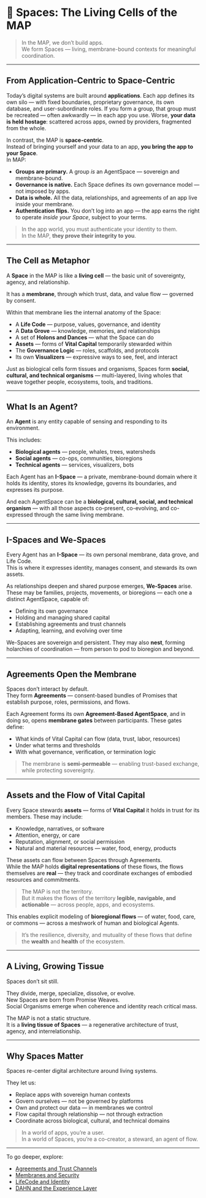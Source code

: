 # 🧬 Spaces: The Living Cells of the MAP

> In the MAP, we don’t build apps.  
> We form Spaces — living, membrane-bound contexts for meaningful coordination.

---

## From Application-Centric to Space-Centric

Today’s digital systems are built around **applications**. Each app defines its own silo — with fixed boundaries, proprietary governance, its own database, and user-subordinate roles. If you form a group, that group must be recreated — often awkwardly — in each app you use. Worse, **your data is held hostage**: scattered across apps, owned by providers, fragmented from the whole.

In contrast, the MAP is **space-centric**.  
Instead of bringing yourself and your data to an app, **you bring the app to your Space**.  
In MAP:

- **Groups are primary.** A group *is* an AgentSpace — sovereign and membrane-bound.
- **Governance is native.** Each Space defines its own governance model — not imposed by apps.
- **Data is whole.** All the data, relationships, and agreements of an app live inside your membrane.
- **Authentication flips.** You don’t log into an app — the app earns the right to operate *inside your Space*, subject to your terms.

> In the app world, you must authenticate your identity to them.  
> In the MAP, **they prove their integrity to you**.

---

## The Cell as Metaphor

A **Space** in the MAP is like a **living cell** — the basic unit of sovereignty, agency, and relationship.

It has a **membrane**, through which trust, data, and value flow — governed by consent.

Within that membrane lies the internal anatomy of the Space:

- A **Life Code** — purpose, values, governance, and identity
- A **Data Grove** — knowledge, memories, and relationships
- A set of **Holons and Dances** — what the Space can do
- **Assets** — forms of **Vital Capital** temporarily stewarded within
- The **Governance Logic** — roles, scaffolds, and protocols
- Its own **Visualizers** — expressive ways to see, feel, and interact

Just as biological cells form tissues and organisms, Spaces form **social, cultural, and technical organisms** — multi-layered, living wholes that weave together people, ecosystems, tools, and traditions.

---

## What Is an Agent?

An **Agent** is any entity capable of sensing and responding to its environment.

This includes:

- **Biological agents** — people, whales, trees, watersheds
- **Social agents** — co-ops, communities, bioregions
- **Technical agents** — services, visualizers, bots

Each Agent has an **I-Space** — a private, membrane-bound domain where it holds its identity, stores its knowledge, governs its boundaries, and expresses its purpose.

And each AgentSpace can be a **biological, cultural, social, and technical organism** — with all those aspects co-present, co-evolving, and co-expressed through the same living membrane.

---

## I-Spaces and We-Spaces

Every Agent has an **I-Space** — its own personal membrane, data grove, and Life Code.  
This is where it expresses identity, manages consent, and stewards its own assets.

As relationships deepen and shared purpose emerges, **We-Spaces** arise.  
These may be families, projects, movements, or bioregions — each one a distinct AgentSpace, capable of:

- Defining its own governance
- Holding and managing shared capital
- Establishing agreements and trust channels
- Adapting, learning, and evolving over time

We-Spaces are sovereign and persistent. They may also **nest**, forming holarchies of coordination — from person to pod to bioregion and beyond.

---

## Agreements Open the Membrane

Spaces don’t interact by default.  
They form **Agreements** — consent-based bundles of Promises that establish purpose, roles, permissions, and flows.

Each Agreement forms its own **Agreement-Based AgentSpace**, and in doing so, opens **membrane gates** between participants. These gates define:

- What kinds of Vital Capital can flow (data, trust, labor, resources)
- Under what terms and thresholds
- With what governance, verification, or termination logic

> The membrane is **semi-permeable** — enabling trust-based exchange, while protecting sovereignty.

---

## Assets and the Flow of Vital Capital

Every Space stewards **assets** — forms of **Vital Capital** it holds in trust for its members. These may include:

- Knowledge, narratives, or software
- Attention, energy, or care
- Reputation, alignment, or social permission
- Natural and material resources — water, food, energy, products

These assets can flow between Spaces through Agreements.  
While the MAP holds **digital representations** of these flows, the flows themselves are **real** — they track and coordinate exchanges of embodied resources and commitments.

> The MAP is not the territory.  
> But it makes the flows of the territory **legible, navigable, and actionable** — across people, apps, and ecosystems.

This enables explicit modeling of **bioregional flows** — of water, food, care, or commons — across a meshwork of human and biological Agents.

> It’s the resilience, diversity, and mutuality of these flows that define the **wealth** and **health** of the ecosystem.

---

## A Living, Growing Tissue

Spaces don’t sit still.

They divide, merge, specialize, dissolve, or evolve.  
New Spaces are born from Promise Weaves.  
Social Organisms emerge when coherence and identity reach critical mass.

The MAP is not a static structure.  
It is a **living tissue of Spaces** — a regenerative architecture of trust, agency, and interrelationship.

---

## Why Spaces Matter

Spaces re-center digital architecture around living systems.

They let us:

- Replace apps with sovereign human contexts
- Govern ourselves — not be governed by platforms
- Own and protect our data — in membranes we control
- Flow capital through relationship — not through extraction
- Coordinate across biological, cultural, and technical domains

> In a world of apps, you’re a user.  
> In a world of Spaces, you’re a co-creator, a steward, an agent of flow.

---

To go deeper, explore:

- [Agreements and Trust Channels](../../archive/promise-weaves-1.md)
- [Membranes and Security](security-model.md)
- [LifeCode and Identity](appendices/glossary.md#lifecode)
- [DAHN and the Experience Layer](DAHN.md)